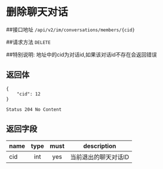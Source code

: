 # 删除聊天对话

##接口地址
`/api/v2/im/conversations/members/{cid}`

##请求方法
`DELETE `

##特别说明:
地址中的cid为对话id,如果该对话id不存在会返回错误

## 返回体
```json5
{
    "cid": 12
}
```

```
Status 204 No Content
```

## 返回字段
| name     | type     | must     | description |
|----------|:--------:|:--------:|:--------:|
| cid  | int      | yes      | 当前退出的聊天对话ID |

